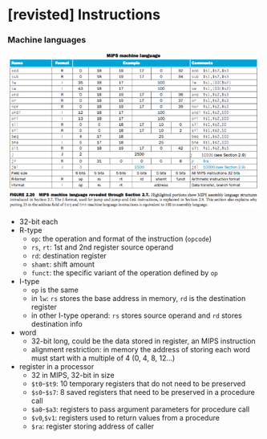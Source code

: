 [revisted] Instructions
===

### Machine languages

![Machine languages](images/machine_language.png)

- 32-bit each
- R-type
    - `op`: the operation and format of the instruction (`opcode`)
    - `rs`, `rt`: 1st and 2nd register source operand
    - `rd`: destination register
    - `shamt`: shift amount
    - `funct`: the specific variant of the operation defined by `op`
- I-type
    - `op` is the same
    - in `lw`: `rs` stores the base address in memory, `rd` is the destination register
    - in other I-type operand: `rs` stores source operand and `rd` stores destination info
- word
    - 32-bit long, could be the data stored in register, an MIPS instruction
    - alignment restriction: in memory the address of storing each word must start with a multiple of 4 (0, 4, 8, 12...)
- register in a processor
    - 32 in MIPS, 32-bit in size
    - `$t0`-`$t9`: 10 temporary registers that do not need to be preserved
    - `$s0`-`$s7`: 8 saved registers that need to be preserved in a procedure call
    - `$a0`-`$a3`: registers to pass argument parameters for procedure call
    - `$v0`,`$v1`: registers used to return values from a procedure
    - `$ra`: register storing address of caller